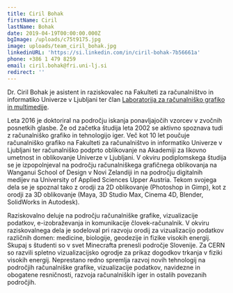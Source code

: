 ```yaml
---
title: Ciril Bohak
firstName: Ciril
lastName: Bohak
date: 2019-04-19T00:00:00.000Z
bgImage: /uploads/c75t9175.jpg
image: uploads/team_ciril_bohak.jpg
linkedinURL: 'https://si.linkedin.com/in/ciril-bohak-7b56661a'
phone: +386 1 479 8259
email: ciril.bohak@fri.uni-lj.si
redirect: ''
---
```

Dr. Ciril Bohak je asistent in raziskovalec na Fakulteti za računalništvo in informatiko Univerze v Ljubljani ter član [Laboratorija za računalniško grafiko in multimedije](https://www.fri.uni-lj.si/sl/laboratorij/lgm).

Leta 2016 je doktoriral na področju iskanja ponavljajočih vzorcev v zvočnih posnetkih glasbe. Že od začetka študija leta 2002 se aktivno spoznava tudi z računalniško grafiko in tehnologijo iger. Več kot 10 let poučuje računalniško grafiko na Fakulteti za računalništvo in informatiko Univerze v Ljubljani ter računalniško podprto oblikovanje na Akademiji za likovno umetnost in oblikovanje Univerze v Ljubljani. V okviru podiplomskega študija se je izpopolnjeval na področju računalniškega grafičnega oblikovanja na Wanganui School of Design v Novi Zelandiji in na področju digitalnih medijev na University of Applied Sciences Upper Austria. Tekom svojega dela se je spoznal tako z orodji za 2D oblikovanje (Photoshop in Gimp), kot z orodji za 3D oblikovanje (Maya, 3D Studio Max, Cinema 4D, Blender, SolidWorks in Autodesk).

Raziskovalno deluje na področju računalniške grafike, vizualizacije podatkov, e-izobraževanja in komunikacije človek-računalnik. V okviru raziskovalnega dela je sodeloval pri razvoju orodij za vizualizacijo podatkov različnih domen: medicine, biologije, geodezije in fizike visokih energij. Skupaj s študenti so v svet Minecrafta prenesli področje Slovenije. Za CERN so razvili spletno vizualizacijsko ogrodje za prikaz dogodkov trkanja v fiziki visokih energij. Neprestano redno spremlja razvoj novih tehnologij na področjih računalniške grafike, vizualizacije podatkov, navidezne in obogatene resničnosti, razvoja računalniških iger in ostalih povezanih področjih.
